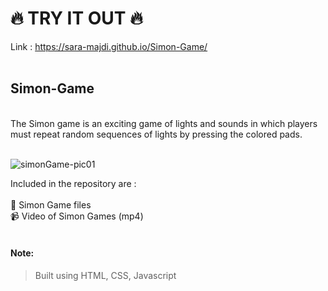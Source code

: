 #  :fire: TRY IT OUT :fire:
Link : https://sara-majdi.github.io/Simon-Game/
</br>
</br>

## Simon-Game

</br>
The Simon game is an exciting game of lights and sounds in which players must repeat random sequences of lights by pressing the colored pads.
</br></br>

![simonGame-pic01](https://github.com/Sara-Majdi/Simon-Game/assets/123373205/e762d46e-dbfd-4bfa-a744-b350eafd3186)
</br>



Included in the repository are :
</br>
</br>
📁 Simon Game files
</br>
📹 Video of Simon Games (mp4)
</br>
</br>
#### Note:
> Built using HTML, CSS, Javascript

